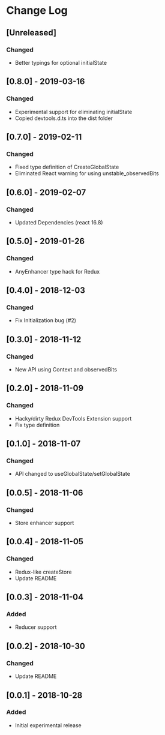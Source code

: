 # Change Log

## [Unreleased]
### Changed
- Better typings for optional initialState

## [0.8.0] - 2019-03-16
### Changed
- Experimental support for eliminating initialState
- Copied devtools.d.ts into the dist folder

## [0.7.0] - 2019-02-11
### Changed
- Fixed type definition of CreateGlobalState
- Eliminated React warning for using unstable_observedBits

## [0.6.0] - 2019-02-07
### Changed
- Updated Dependencies (react 16.8)

## [0.5.0] - 2019-01-26
### Changed
- AnyEnhancer type hack for Redux

## [0.4.0] - 2018-12-03
### Changed
- Fix Initialization bug (#2)

## [0.3.0] - 2018-11-12
### Changed
- New API using Context and observedBits

## [0.2.0] - 2018-11-09
### Changed
- Hacky/dirty Redux DevTools Extension support
- Fix type definition

## [0.1.0] - 2018-11-07
### Changed
- API changed to useGlobalState/setGlobalState

## [0.0.5] - 2018-11-06
### Changed
- Store enhancer support

## [0.0.4] - 2018-11-05
### Changed
- Redux-like createStore
- Update README

## [0.0.3] - 2018-11-04
### Added
- Reducer support

## [0.0.2] - 2018-10-30
### Changed
- Update README

## [0.0.1] - 2018-10-28
### Added
- Initial experimental release
